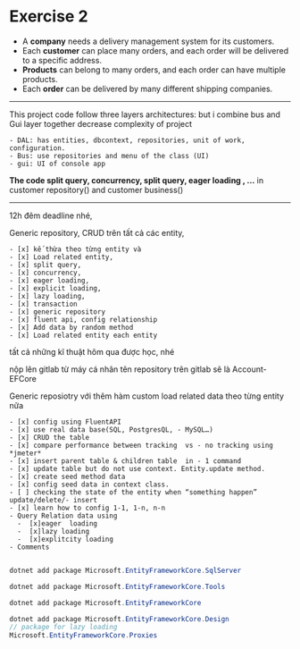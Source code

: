 # Exercise 2

- A **company** needs a delivery management system for its customers.
- Each **customer** can place many orders, and each order will be delivered to a specific address.
- **Products** can belong to many orders, and each order can have multiple products.
- Each **order** can be delivered by many different shipping companies.

---

This project code follow three layers architectures: but i combine bus and Gui layer together decrease complexity of project

    - DAL: has entities, dbcontext, repositories, unit of work,  configuration.
    - Bus: use repositories and menu of the class (UI)
    - gui: UI of console app

**The code split query, concurrency, split query, eager loading , ...** in customer repository() and customer business()

---
12h đêm deadline nhé,

Generic repository, CRUD trên tất cả các entity,

    - [x] kế thừa theo từng entity và
    - [x] Load related entity,
    - [x] split query,
    - [x] concurrency,
    - [x] eager loading,
    - [x] explicit loading,
    - [x] lazy loading,
    - [x] transaction
    - [x] generic repository
    - [x] fluent api, config relationship
    - [x] Add data by random method
    - [x] Load related entity each entity

tất cả những kĩ thuật hôm qua được học, nhé

nộp lên gitlab từ máy cá nhân tên repository trên gitlab sẽ là Account-EFCore

Generic reposiotry với thêm hàm custom load related data theo từng entity nữa

    - [x] config using FluentAPI 
    - [x] use real data base(SQL, PostgresQL, - MySQL…) 
    - [x] CRUD the table 
    - [x] compare performance between tracking  vs - no tracking using *jmeter* 
    - [x] insert parent table & children table  in - 1 command 
    - [x] update table but do not use context. Entity.update method. 
    - [x] create seed method data 
    - [x] config seed data in context class. 
    - [ ] checking the state of the entity when “something happen” update/delete/- insert 
    - [x] learn how to config 1-1, 1-n, n-n 
    - Query Relation data using 
      -  [x]eager  loading
      -  [x]lazy loading
      -  [x]explitcity loading
    - Comments 

```c#

dotnet add package Microsoft.EntityFrameworkCore.SqlServer

dotnet add package Microsoft.EntityFrameworkCore.Tools

dotnet add package Microsoft.EntityFrameworkCore

dotnet add package Microsoft.EntityFrameworkCore.Design
// package for lazy loading
Microsoft.EntityFrameworkCore.Proxies
```

